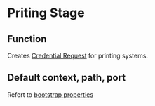 # Priting Stage

## Function
Creates [Credential Request]() for printing systems.

## Default context, path, port
Refert to [bootstrap properties](src/main/resources/bootstrap.properties)
